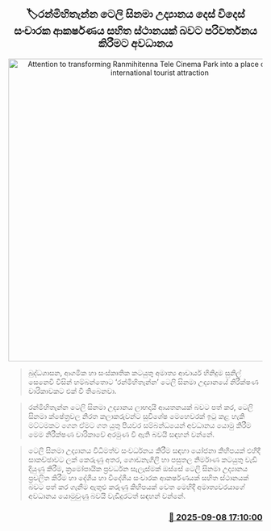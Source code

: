 <p align='center'><b><h2 align='center' title='Attention to transforming Ranmihitenna Tele Cinema Park into a place of local and international tourist attraction'>🏷රන්මිහිතැන්න ටෙලි සිනමා උද්‍යානය දෙස් විදෙස් සංචාරක ආකර්ෂණය සහිත ස්ථානයක් බවට පරිවර්තනය කිරීමට අවධානය</h2></b></p>
<p align='center'><img src='https://helakuru.sgp1.cdn.digitaloceanspaces.com/esana/images/lib/ranminithanna-jkh.jpg' width='600' alt='Attention to transforming Ranmihitenna Tele Cinema Park into a place of local and international tourist attraction'></p>

> බුද්ධශාසන, ආගමික හා සංස්කෘතික කටයුතු අමාත්‍ය ආචාර්ය හිනිදුම සුනිල් සෙනෙවි විසින් හම්බන්තොට ‘රන්මිහිතැන්න’ ටෙලි සිනමා උද්‍යානයේ නිරීක්ෂණ චාරිකාවකට එක් වී තිබෙනවා.

> රන්මිහිතැන්න ටෙලි සිනමා උද්‍යානය ලාභදායී ආයතනයක් බවට පත් කර, ටෙලි සිනමා ක්ෂේත්‍රවල නිරත කලාකරුවන්ට සුවිශේෂ මෙහෙවරක් ඉටු කළ හැකි මට්ටමකට ගෙන ඒමට ගත යුතු පියවර සම්බන්ධයෙන් අවධානය යොමු කිරීම මෙම නිරීක්ෂණ චාරිකාවේ අරමුණ වී ඇති බවයි සඳහන් වන්නේ.

> ටෙලි සිනමා උද්‍යානය විධිමත්ව සංවර්ධනය කිරීම සඳහා යෝජනා කිහිපයක් එහිදී සාකච්ඡාවට ලක් කෙරුණු අතර, ගොඩනැගිලි හා පසුතල නිර්මාණ කටයුතු වැඩි දියුණු කිරීම, ක්‍රමෝපායික ප්‍රවර්ධන සැලැස්මක් ඔස්සේ ටෙලි සිනමා උද්‍යානය ප්‍රචලිත කිරීම හා දේශීය හා විදේශීය සංචාරක ආකර්ෂණයක් සහිත ස්ථානයක් බවට පත් කර ගැනීම ඇතුළු කරුණු කිහිපයක් වෙත මෙහිදී අමාත්‍යවරයාගේ අවධානය යොමුවුණු බවයි වැඩිදුරටත් සඳහන් වන්නේ.



<h3 align='right'><a href='https://www.helakuru.lk/esana/p/113426/'>📅 2025-09-08 17:10:00</a></h3>
